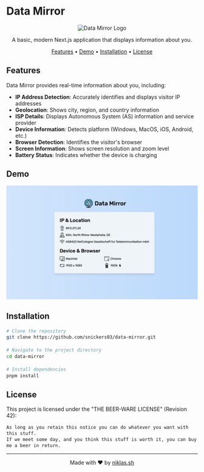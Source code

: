 # Data Mirror

<p align="center">
  <img src="https://data-mirror.niklas.sh/_next/image?url=%2Flogo.png&w=96&q=75" alt="Data Mirror Logo" width="150" height="150"/>
</p>

<p align="center">
  A basic, modern Next.js application that displays information about you.
</p>

<p align="center">
  <a href="#features">Features</a> •
  <a href="#demo">Demo</a> •
  <a href="#installation">Installation</a> •
  <a href="#license">License</a>
</p>

## Features

Data Mirror provides real-time information about you, including:

- **IP Address Detection**: Accurately identifies and displays visitor IP addresses
- **Geolocation**: Shows city, region, and country information
- **ISP Details**: Displays Autonomous System (AS) information and service provider
- **Device Information**: Detects platform (Windows, MacOS, iOS, Android, etc.)
- **Browser Detection**: Identifies the visitor's browser
- **Screen Information**: Shows screen resolution and zoom level
- **Battery Status**: Indicates whether the device is charging

## Demo

![Data Mirror Demo](example.png)

## Installation

```bash
# Clone the repository
git clone https://github.com/snickers03/data-mirror.git

# Navigate to the project directory
cd data-mirror

# Install dependencies
pnpm install
```

## License

This project is licensed under the "THE BEER-WARE LICENSE" (Revision 42):

```
As long as you retain this notice you can do whatever you want with this stuff.
If we meet some day, and you think this stuff is worth it, you can buy me a beer in return.
```

---

<p align="center">
  Made with ❤️ by <a href="https://niklas.sh" target="_blank">niklas.sh</a>
</p>
